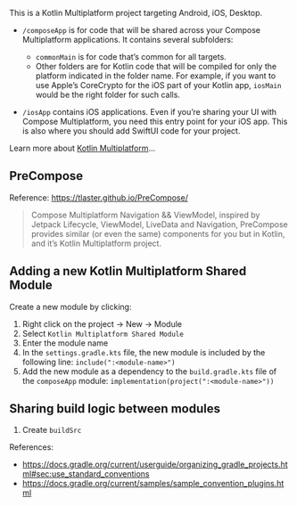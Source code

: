 This is a Kotlin Multiplatform project targeting Android, iOS, Desktop.

- `/composeApp` is for code that will be shared across your Compose Multiplatform applications.
  It contains several subfolders:

  - `commonMain` is for code that’s common for all targets.
  - Other folders are for Kotlin code that will be compiled for only the platform indicated in the folder name.
    For example, if you want to use Apple’s CoreCrypto for the iOS part of your Kotlin app,
    `iosMain` would be the right folder for such calls.

- `/iosApp` contains iOS applications. Even if you’re sharing your UI with Compose Multiplatform,
  you need this entry point for your iOS app. This is also where you should add SwiftUI code for your project.

Learn more about [Kotlin Multiplatform](https://www.jetbrains.com/help/kotlin-multiplatform-dev/get-started.html)…

## PreCompose

Reference: https://tlaster.github.io/PreCompose/

> Compose Multiplatform Navigation && ViewModel, inspired by Jetpack Lifecycle, ViewModel, LiveData and Navigation,
PreCompose provides similar (or even the same) components for you but in Kotlin, and it’s Kotlin Multiplatform project.

## Adding a new Kotlin Multiplatform Shared Module

Create a new module by clicking:

1. Right click on the project -> New -> Module
2. Select `Kotlin Multiplatform Shared Module`
3. Enter the module name
4. In the `settings.gradle.kts` file, the new module is included by the following line:
   `include(":<module-name>")`
5. Add the new module as a dependency to the `build.gradle.kts` file of the `composeApp` module:
   `implementation(project(":<module-name>"))`

## Sharing build logic between modules

1. Create `buildSrc`

References:
* https://docs.gradle.org/current/userguide/organizing_gradle_projects.html#sec:use_standard_conventions
* https://docs.gradle.org/current/samples/sample_convention_plugins.html
